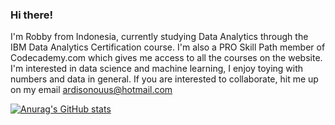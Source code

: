 ### Hi there!

I'm Robby from Indonesia, currently studying Data Analytics through the IBM Data Analytics Certification course. I'm also a PRO Skill Path member of Codecademy.com which gives me access to all the courses on the website. I'm interested in data science and machine learning, I enjoy toying with numbers and data in general. If you are interested to collaborate, hit me up on my email ardisonouus@hotmail.com

[![Anurag's GitHub stats](https://github-readme-stats.vercel.app/api?username=robbieardison)](https://github.com/anuraghazra/github-readme-stats)

